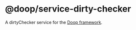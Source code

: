 @doop/service-dirty-checker
==================

A dirtyChecker service for the [Doop framework](https://github.com/MomsFriendlyDevCo/Doop).

